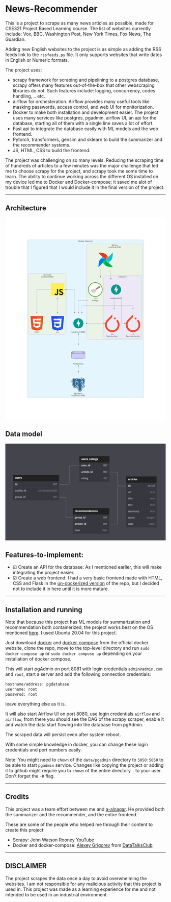 # News-Recommender

This is a project to scrape as many news articles as possible, made for CSE321 Project Based Learning course. The list of websites currently include: Vox, BBC, Washington Post, New York Times, Fox News, The Guardian.

Adding new English websites to the project is as simple as adding the RSS feeds link to the `rssfeeds.py` file. It only supports websites that write dates in English or Numeric formats.

The project uses:
- scrapy framework for scraping and pipelining to a postgres database, scrapy offers many features out-of-the-box that other webscraping libraries do not. Such features include: logging, concurrency, codes handling, .. etc.
- airflow for orchesteration. Airflow provides many useful tools like masking passwords, access control, and web UI for monitorization. 
- Docker to make both installation and development easier. The project uses many services like postgres, pgadmin, airflow UI, an api for the database, starting all of them with a single line saves a lot of effort.
- Fast api to integrate the database easily with ML models and the web frontend.
- Pytorch, transformers, gensim and sklearn to build the summarizer and the recommender systems.
- JS, HTML, CSS to build the frontend.

The project was challenging on so many levels. Reducing the scraping time of hundreds of articles to a few minutes was the major challenge that led me to choose scrapy for the project, and scrapy took me some time to learn. The ability to continue working across the different OS installed on my device led me to Docker and Docker-compose; it saved me alot of trouble that I figured that I would include it in the final version of the project.

---

## Architecture

![](./diagram/diagrams_image.png)

## Data model

![](./diagram/data_model.png)

## Features-to-implement:
- &#9745; Create an API for the database: As I mentioned earlier, this will make integrating the project easier.
- &#9745; Create a web frontend: I had a very basic frontend made with HTML, CSS and Flask in the [un-dockerized version](https://github.com/MohamedAbdeen21/NewNews) of the repo, but I decided not to include it in here until it is more mature.

---

## Installation and running
Note that because this project has ML models for summarization and recommendation both containerized, the project works best on the OS mentioned [here](https://docs.nvidia.com/datacenter/cloud-native/container-toolkit/install-guide.html). I used Ubuntu 20.04 for this project. 

Just download [docker](https://docs.docker.com/engine/install/) and [docker-compose](https://docs.docker.com/compose/install/) from the official docker website, clone the repo, move to the top-level directory and run `sudo docker-compose up` or `sudo docker compose up` depending on your installation of docker compose.

This will start pgAdmin on port 8081 with login credentials `admin@admin.com` and `root`, start a server and add the following connection credentials:
```
hostname/address: pgdatabase
username: root
passwrod: root
```
leave everything else as it is.

It will also start Airflow UI on port 8080, use login credentials `airflow` and `airflow`, from there you should see the DAG of the scrapy scraper, enable it and watch the data start flowing into the database from pgAdmin.

The scraped data will persist even after system reboot.

With some simple knowledge in docker, you can change these login credentials and port numbers easily.

Note: You might need to `chown` of the `data/pgadmin` directory to `5050:5050` to be able to start `pgadmin` service. Changes like copying the project or adding it to github might require you to `chown` of the entire directory `.` to your user. Don't forget the `-R` flag.

---

## Credits
This project was a team effort between me and [a-alnagar](https://github.com/a-alnagar). He provided both the summarizer and the recommender, and the entire frontend.

These are some of the people who helped me through their content to create this project:
- Scrapy: John Watson Rooney [YouTube](https://www.youtube.com/c/JohnWatsonRooney)
- Docker and docker-compose: [Alexey Grigorev](https://www.linkedin.com/in/agrigorev/?originalSubdomain=de) from [DataTalksClub](https://www.youtube.com/channel/UCDvErgK0j5ur3aLgn6U-LqQ) 

---

## DISCLAIMER

The project scrapes the data once a day to avoid overwhelming the websites. I am not responsible for any malicious activity that this project is used in. This project was made as a learning experience for me and not intended to be used in an industrial environment. 
